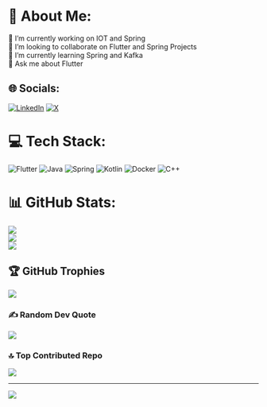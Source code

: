 # 💫 About Me:
🔭 I’m currently working on IOT and Spring<br>👯 I’m looking to collaborate on Flutter and Spring Projects<br>🌱 I’m currently learning Spring and Kafka<br>💬 Ask me about Flutter<br>


## 🌐 Socials:
[![LinkedIn](https://img.shields.io/badge/LinkedIn-%230077B5.svg?logo=linkedin&logoColor=white)](https://linkedin.com/in/https://www.linkedin.com/in/jhalak-upadhyay-95447922b) [![X](https://img.shields.io/badge/X-black.svg?logo=X&logoColor=white)](https://x.com/https://twitter.com/Jhalak5Upadhyay) 

# 💻 Tech Stack:
![Flutter](https://img.shields.io/badge/Flutter-%2302569B.svg?style=for-the-badge&logo=Flutter&logoColor=white) ![Java](https://img.shields.io/badge/java-%23ED8B00.svg?style=for-the-badge&logo=openjdk&logoColor=white) ![Spring](https://img.shields.io/badge/spring-%236DB33F.svg?style=for-the-badge&logo=spring&logoColor=white) ![Kotlin](https://img.shields.io/badge/kotlin-%237F52FF.svg?style=for-the-badge&logo=kotlin&logoColor=white) ![Docker](https://img.shields.io/badge/docker-%230db7ed.svg?style=for-the-badge&logo=docker&logoColor=white) ![C++](https://img.shields.io/badge/c++-%2300599C.svg?style=for-the-badge&logo=c%2B%2B&logoColor=white)
# 📊 GitHub Stats:
![](https://github-readme-stats.vercel.app/api?username=Jhalakupadhyay&theme=jolly&hide_border=false&include_all_commits=true&count_private=true)<br/>
![](https://github-readme-streak-stats.herokuapp.com/?user=Jhalakupadhyay&theme=jolly&hide_border=false)<br/>
![](https://github-readme-stats.vercel.app/api/top-langs/?username=Jhalakupadhyay&theme=jolly&hide_border=false&include_all_commits=true&count_private=true&layout=compact)

## 🏆 GitHub Trophies
![](https://github-profile-trophy.vercel.app/?username=Jhalakupadhyay&theme=radical&no-frame=false&no-bg=false&margin-w=4)

### ✍️ Random Dev Quote
![](https://quotes-github-readme.vercel.app/api?type=horizontal&theme=tokyonight)

### 🔝 Top Contributed Repo
![](https://github-contributor-stats.vercel.app/api?username=Jhalakupadhyay&limit=5&theme=dark&combine_all_yearly_contributions=true)

---
[![](https://visitcount.itsvg.in/api?id=Jhalakupadhyay&icon=6&color=9)](https://visitcount.itsvg.in)

<!-- Proudly created with GPRM ( https://gprm.itsvg.in ) -->